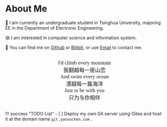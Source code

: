 # About Me

👋 I am currently an undergraduate student in Tsinghua University, majoring EE in the Department of Electronic Engineering.

😄 I am interested in computer science and information system.

👀 You can find me on [Github](https://github.com/DerrickMarcus) or [Bilibili](https://space.bilibili.com/627449965), or use [Email](mailto:blog@yanxuchen.com) to contact me.

<div class="admonition example" style="text-align: center; font-family: LXGW WenKai GB Screen; font-size: 1.2em; padding: 1em;">
    I'd climb every mountain<br>
    我翻越每一座山峦<br>
    And swim every ocean<br>
    漂越每一篇海洋<br>
    Just to be with you<br>
    只为与你相伴
</div>

!!! success "TODO List"
    - [ ] Deploy my own Git server using Gitea and host it at the domain name `git.yanxuchen.com` .

